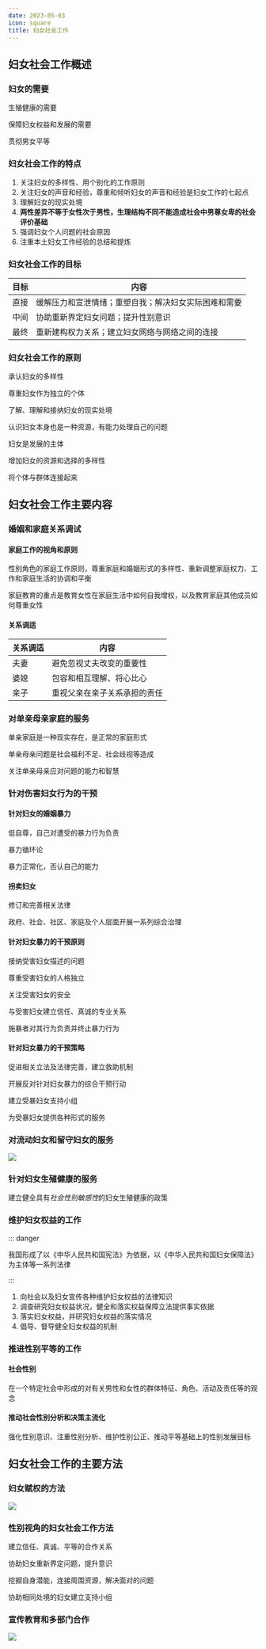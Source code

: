 ```yaml
---
date: 2023-05-03
icon: square
title: 妇女社会工作
---
```


## 妇女社会工作概述

### 妇女的需要<Badge text="必考" type="warning" />

生殖健康的需要

保障妇女权益和发展的需要

贯彻男女平等

### 妇女社会工作的特点<Badge text="了解" type="tip" />

1. 关注妇女的多样性、用个别化的工作原则
2. 关注妇女的声音和经验，尊重和倾听妇女的声音和经验是妇女工作的七起点
3. 理解妇女的现实处境
4. **两性差异不等于女性次于男性，生理结构不同不能造成社会中男尊女卑的社会评价基础**
5. 强调妇女个人问题的社会原因
6. 注重本土妇女工作经验的总结和提炼

### 妇女社会工作的目标<Badge text="了解" type="tip" />

| 目标 | 内容                                                 |
| ---- | ---------------------------------------------------- |
| 直接 | 缓解压力和宣泄情绪；重塑自我；解决妇女实际困难和需要 |
| 中间 | 协助重新界定妇女问题；提升性别意识                   |
| 最终 | 重新建构权力关系；建立妇女网络与网络之间的连接       |

### 妇女社会工作的原则<Badge text="了解" type="tip" />

承认妇女的多样性

尊重妇女作为独立的个体

了解、理解和接纳妇女的现实处境

认识妇女本身也是一种资源，有能力处理自己的问题

妇女是发展的主体

增加妇女的资源和选择的多样性

将个体与群体连接起来

## 妇女社会工作主要内容

### 婚姻和家庭关系调试

#### 家庭工作的视角和原则<Badge text="必考" type="warning" />

性别角色的家庭工作原则，尊重家庭和婚姻形式的多样性、重新调整家庭权力、工作和家庭生活的协调和平衡

家庭教育的重点是教育女性在家庭生活中如何自我增权，以及教育家庭其他成员如何尊重女性

#### 关系调适

| 关系调适 | 内容                         |
| -------- | ---------------------------- |
| 夫妻     | 避免忽视丈夫改变的重要性     |
| 婆媳     | 包容和相互理解、将心比心     |
| 亲子     | 重视父亲在亲子关系承担的责任 |

### 对单亲母亲家庭的服务

单亲家庭是一种现实存在，是正常的家庭形式

单亲母亲问题是社会福利不足、社会歧视等造成

关注单亲母亲应对问题的能力和智慧

### 针对伤害妇女行为的干预<Badge text="必考" type="warning" />

#### 针对妇女的婚姻暴力

低自尊，自己对遭受的暴力行为负责

暴力循环论

暴力正常化，否认自己的能力

#### 拐卖妇女

修订和完善相关法律

政府、社会、社区、家庭及个人层面开展一系列综合治理

#### 针对妇女暴力的干预原则

接纳受害妇女描述的问题

尊重受害妇女的人格独立

关注受害妇女的安全

与受害妇女建立信任、真诚的专业关系

施暴者对其行为负责并终止暴力行为

#### 针对妇女暴力的干预策略

促进相关立法及法律完善，建立救助机制

开展反对针对妇女暴力的综合干预行动

建立受暴妇女支持小组

为受暴妇女提供各种形式的服务

### 对流动妇女和留守妇女的服务

![](https://file.iglooblog.top/social/对流动妇女和留守妇女服务.svg)

### 针对妇女生殖健康的服务<Badge text="了解" type="tip" />

建立健全具有*社会性别敏感性*的妇女生殖健康的政策

### 维护妇女权益的工作

::: danger

我国形成了以《中华人民共和国宪法》为依据，以《中华人民共和国妇女保障法》为主体等一系列法律

:::

1. 向社会以及妇女宣传各种维护妇女权益的法律知识
2. 调查研究妇女权益状况，健全和落实权益保障立法提供事实依据
3. 落实妇女权益，并研究妇女权益的落实情况
4. 倡导、督导健全妇女权益的机制

### 推进性别平等的工作<Badge text="了解" type="tip" />

#### 社会性别

在一个特定社会中形成的对有关男性和女性的群体特征、角色、活动及责任等的观念

#### 推动社会性别分析和决策主流化

强化性别意识、注重性别分析、维护性别公正、推动平等基础上的性别发展目标

## 妇女社会工作的主要方法

### 妇女赋权的方法<Badge text="必考" type="warning" />

![](https://file.iglooblog.top/social/妇女赋权的方法.png)

### 性别视角的妇女社会工作方法<Badge text="必考" type="warning" />

建立信任、真诚、平等的合作关系

协助妇女重新界定问题，提升意识

挖掘自身潜能，连接周围资源，解决面对的问题

协助相同处境的妇女建立支持小组

### 宣传教育和多部门合作<Badge text="了解" type="tip" />

![](https://file.iglooblog.top/social/宣传教育和多部门联合.png)
